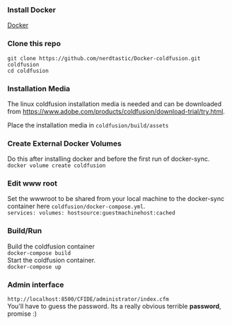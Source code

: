 ### Install Docker
<a href="https://docs.docker.com/install/" target="_blank">Docker</a>

### Clone this repo
`git clone https://github.com/nerdtastic/Docker-coldfusion.git coldfusion`<br />
`cd coldfusion`

### Installation Media
The linux coldfusion installation media is needed and can be downloaded from https://www.adobe.com/products/coldfusion/download-trial/try.html.

Place the installation media in `coldfusion/build/assets`

### Create External Docker Volumes
Do this after installing docker and before the first run of docker-sync.<br />
`docker volume create coldfusion`

### Edit www root
Set the wwwroot to be shared from your local machine to the docker-sync container here `coldfusion/docker-compose.yml`.<br />
`services:
	volumes:
		hostsource:guestmachinehost:cached`

### Build/Run
Build the coldfusion container<br />
`docker-compose build`<br />
Start the coldfusion container.<br />
`docker-compose up`

### Admin interface
`http://localhost:8500/CFIDE/administrator/index.cfm`<br />
You'll have to guess the password. Its a really obvious terrible <strong>password</strong>, promise :)